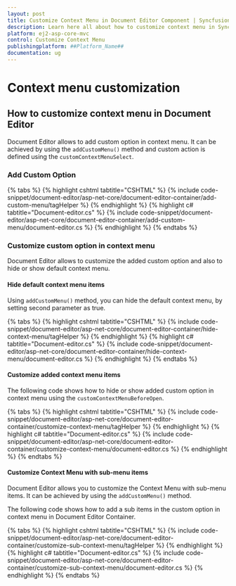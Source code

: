 ```yaml
---
layout: post
title: Customize Context Menu in Document Editor Component | Syncfusion
description: Learn here all about how to customize context menu in Syncfusion Document Editor component of Syncfusion Essential JS 2 and more.
platform: ej2-asp-core-mvc
control: Customize Context Menu
publishingplatform: ##Platform_Name##
documentation: ug
---
```



# Context menu customization

## How to customize context menu in Document Editor

Document Editor allows to add custom option in context menu. It can be achieved by using the `addCustomMenu()` method and custom action is defined using the `customContextMenuSelect`.

### Add Custom Option


{% tabs %}
{% highlight cshtml tabtitle="CSHTML" %}
{% include code-snippet/document-editor/asp-net-core/document-editor-container/add-custom-menu/tagHelper %}
{% endhighlight %}
{% highlight c# tabtitle="Document-editor.cs" %}
{% include code-snippet/document-editor/asp-net-core/document-editor-container/add-custom-menu/document-editor.cs %}
{% endhighlight %}
{% endtabs %}



### Customize custom option in context menu

Document Editor allows to customize the added custom option and also to hide or show default context menu.

#### Hide default context menu items

Using `addCustomMenu()` method, you can hide the default context menu, by setting second parameter as true.


{% tabs %}
{% highlight cshtml tabtitle="CSHTML" %}
{% include code-snippet/document-editor/asp-net-core/document-editor-container/hide-context-menu/tagHelper %}
{% endhighlight %}
{% highlight c# tabtitle="Document-editor.cs" %}
{% include code-snippet/document-editor/asp-net-core/document-editor-container/hide-context-menu/document-editor.cs %}
{% endhighlight %}
{% endtabs %}


#### Customize added context menu items

The following code shows how to hide or show added custom option in context menu using the `customContextMenuBeforeOpen`.


{% tabs %}
{% highlight cshtml tabtitle="CSHTML" %}
{% include code-snippet/document-editor/asp-net-core/document-editor-container/customize-context-menu/tagHelper %}
{% endhighlight %}
{% highlight c# tabtitle="Document-editor.cs" %}
{% include code-snippet/document-editor/asp-net-core/document-editor-container/customize-context-menu/document-editor.cs %}
{% endhighlight %}
{% endtabs %}


#### Customize Context Menu with sub-menu items

Document Editor allows you to customize the Context Menu with sub-menu items. It can be achieved by using the `addCustomMenu()` method.

The following code shows how to add a sub items in the custom option in context menu in Document Editor Container.


{% tabs %}
{% highlight cshtml tabtitle="CSHTML" %}
{% include code-snippet/document-editor/asp-net-core/document-editor-container/customize-sub-context-menu/tagHelper %}
{% endhighlight %}
{% highlight c# tabtitle="Document-editor.cs" %}
{% include code-snippet/document-editor/asp-net-core/document-editor-container/customize-sub-context-menu/document-editor.cs %}
{% endhighlight %}
{% endtabs %}


